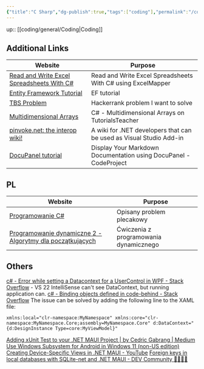 ```yaml
---
{"title":"C Sharp","dg-publish":true,"tags":["coding"],"permalink":"/coding/c-sharp/c-sharp/","dgPassFrontmatter":true}
---
```


up:: [[coding/general/Coding\|Coding]]


## Additional Links

| Website                                                                                                               | Purpose                                                             |
| --------------------------------------------------------------------------------------------------------------------- | ------------------------------------------------------------------- |
| [Read and Write Excel Spreadsheets With C#](https://khalidabuhakmeh.com/read-write-excel-spreadsheets-with-csharp)    | Read and Write Excel Spreadsheets With C# using ExcelMapper         |
| [Entity Framework Tutorial](https://www.entityframeworktutorial.net/)                                                 | EF tutorial                                                         |
| [TBS Problem](https://www.hackerrank.com/challenges/tbsp/problem)                                                     | Hackerrank problem I want to solve                                  |
| [Multidimensional Arrays](https://www.tutorialsteacher.com/csharp/csharp-multi-dimensional-array)                     | C# - Multidimensional Arrays on TutorialsTeacher                    |
| [pinvoke.net: the interop wiki!](http://pinvoke.net/index.aspx)                                                       | A wiki for .NET developers that can be used as Visual Studio Add-in |
| [DocuPanel tutorial](https://www.codeproject.com/Articles/1177702/Display-Your-Markdown-Documentation-using-DocuPane) | Display Your Markdown Documentation using DocuPanel - CodeProject   |

## PL

| Website                                                                                                  | Purpose                                |
| -------------------------------------------------------------------------------------------------------- | -------------------------------------- |
| [Programowanie C#](http://kaj.uniwersytetradom.pl/cshn.html)                                             | Opisany problem plecakowy              |
| [Programowanie dynamiczne 2 - Algorytmy dla początkujących](https://www.youtube.com/watch?v=kXEBc3d9ft4) | Ćwiczenia z programowania dynamicznego |

## Others
[c# - Error while setting a Datacontext for a UserControl in WPF - Stack Overflow](https://stackoverflow.com/questions/2094754/error-while-setting-a-datacontext-for-a-usercontrol-in-wpf) - VS 22 IntelliSense can't see DataContext, but running application can.
[c# - Binding objects defined in code-behind - Stack Overflow](https://stackoverflow.com/questions/1705322/binding-objects-defined-in-code-behind/1705354#1705354)
The issue can be solved by adding the following line to the XAML file:

```xaml
xmlns:local="clr-namespace:MyNamespace" xmlns:core="clr-namespace:MyNamespace.Core;assembly=MyNamespace.Core" d:DataContext="{d:DesignInstance Type=core:MyViewModel}"
```
[Adding xUnit Test to your .NET MAUI Project | by Cedric Gabrang | Medium](https://cedricgabrang.medium.com/adding-xunit-test-to-your-net-maui-project-ee36c00a8542)
[Use Windows Subsystem for Android in Windows 11 (non-US edition)](https://jkdev.me/use-windows-subsystem-for-android-in-windows-11/)
[Creating Device-Specific Views in .NET MAUI - YouTube](https://www.youtube.com/watch?v=7oVrdUELuYA)
[Foreign keys in local databases with SQLite-net and .NET MAUI - DEV Community 👩‍💻👨‍💻](https://dev.to/icebeam7/foreign-keys-in-local-databases-with-sqlite-net-and-net-maui-22a1)
